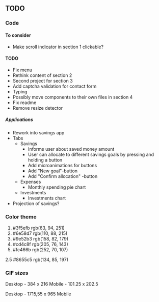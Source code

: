 ## TODO

### Code

#### To consider
- Make scroll indicator in section 1 clickable?

#### TODO
- Fix menu
- Rethink content of section 2
- Second project for section 3
- Add captcha validation for contact form
- Typing
- Possibly move components to their own files in section 4
- Fix readme
- Remove resize detector

##### Applications

- Rework into savings app
- Tabs
  - Savings
    - Informs user about saved money amount
    - User can allocate to different savings goals by pressing and holding a button
    - Add microanimations for buttons
    - Add "New goal"-button
    - Add "Confirm allocation" -button
  - Expenses
    - Monthly spending pie chart
  - Investments
    - Investments chart
- Projection of savings?

### Color theme

1.  #3f5efb   rgb(63, 94, 251)
2.  #6e58d7   rgb(110, 88, 215)
3.  #9e52b3   rgb(158, 82, 179)
4.  #cd4c8f   rgb(205, 76, 143)
5.  #fc466b   rgb(252, 70, 107)

2.5  #8655c5   rgb(134, 85, 197)

### GIF sizes
Desktop - 384 x 216
Mobile - 101.25 x 202.5

Desktop - 1715,55 x 965
Mobile
